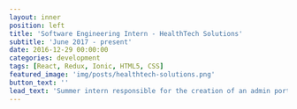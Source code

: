 ```yaml
---
layout: inner
position: left
title: 'Software Engineering Intern - HealthTech Solutions'
subtitle: 'June 2017 - present'
date: 2016-12-29 00:00:00
categories: development
tags: [React, Redux, Ionic, HTML5, CSS]
featured_image: 'img/posts/healthtech-solutions.png'
button_text: ''
lead_text: 'Summer intern responsible for the creation of an admin portal and all Android releases'
---
```

